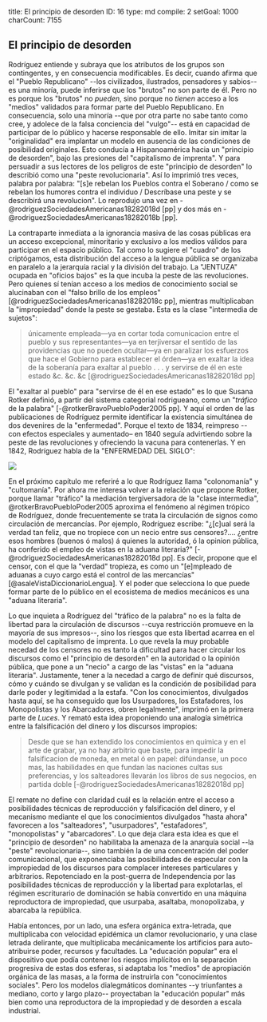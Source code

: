 title:          El principio de desorden
ID:             16
type:           md
compile:        2
setGoal:        1000
charCount:      7155


## El principio de desorden

Rodríguez entiende y subraya que los atributos de los grupos son contingentes, y en consecuencia modificables. Es decir, cuando afirma que el "Pueblo Republicano" --los civilizados, ilustrados, pensadores y sabios-- es una minoría, puede inferirse que los "brutos" no son parte de él. Pero no es porque los "brutos" no *pueden*, sino porque no *tienen* acceso a los "medios" validados para formar parte del Pueblo Republicano. En consecuencia, solo una minoría --que por otra parte no sabe tanto como cree, y adolece de la falsa conciencia del "vulgo"-- está en capacidad de participar de lo público y hacerse responsable de ello. Imitar sin imitar la "originalidad" era implantar un modelo en ausencia de las condiciones de posibilidad originales. Esto conducía a Hispanoamérica hacia un "principio de desorden", bajo las presiones del "capitalismo de imprenta".  Y para persuadir a sus lectores de los peligros de este "principio de desorden" lo describió como una "peste revolucionaria". Así lo imprimió tres veces, palabra por palabra: "[s]e rebelan los Pueblos contra el Soberano / como se rebelan los humores contra el individuo / Descríbase una peste y se describirá una revolucion". Lo reprodujo una vez en -@rodriguezSociedadesAmericanas18282018d [pp] y dos más en -@rodriguezSociedadesAmericanas18282018b [pp]. 

La contraparte inmediata a la ignorancia masiva de las cosas públicas era un acceso excepcional, minoritario y exclusivo a los medios válidos para participar en el espacio público. Tal como lo sugiere el "cuadro" de los criptógamos, esta distribución del acceso a la lengua pública se organizaba en paralelo a la jerarquía racial y la división del trabajo. La "JENTUZA" ocupada en "oficios bajos" es la que incuba la peste de las revoluciones.  Pero quienes sí tenían acceso a los medios de conocimiento social se alucinaban con el "falso brillo de los empleos" [@rodriguezSociedadesAmericanas18282018c pp], mientras multiplicaban la "impropiedad" donde la peste se gestaba. Esta es la clase "intermedia de sujetos":

> únicamente empleada—ya en cortar toda comunicacion entre el pueblo y sus representantes—ya en terjiversar el sentido de las providencias que no pueden ocultar—ya en paralizar los esfuerzos que hace el Gobierno para establecer el órden—ya en exaltar la idea de la soberanía para exaltar al pueblo . . . y servirse de él en este estado &c. &c. &c [@rodriguezSociedadesAmericanas18282018d pp]

El "exaltar al pueblo" para "servirse de él en ese estado" es lo que Susana Rotker definió, a partir del sistema categorial rodrigueano, como un "*tráfico* de la palabra" [-@rotkerBravoPuebloPoder2005 pp]. Y aquí el orden de las publicaciones de Rodríguez permite identificar la existencia simultánea de dos devenires de la "enfermedad". Porque el texto de 1834, reimpreso --con efectos especiales y aumentado– en 1840 seguía advirtiendo sobre la peste de las revoluciones y ofreciendo la vacuna para contenerlas. Y en 1842, Rodríguez habla de la "ENFERMEDAD DEL SIGLO": 

![](file:///home/febres/Pictures/Screenshots/sed-riqueza.png)

En el próximo capítulo me referiré a lo que Rodríguez llama "colonomanía" y "cultomanía". Por ahora me interesa volver a la relación que propone Rotker, porque llamar "tráfico" la mediación tergiversadora de la "clase intermedia", @rotkerBravoPuebloPoder2005 aproxima el fenómeno al régimen trópico de Rodríguez, donde frecuentemente se trata la circulación de signos como circulación de mercancías. Por ejemplo, Rodríguez escribe: "¿[c]ual será la verdad tan feliz, que no tropiece con un necio entre sus censores?.... ¿entre esos hombres (buenos ó malos) á quienes la autoridad, ó la opinion pública, ha conferido el empleo de vistas en la aduana literaria?" [-@rodriguezSociedadesAmericanas18282018d pp]. Es decir, propone que el censor, con el que  la "verdad" tropieza, es como un "[e]mpleado de aduanas a cuyo cargo está el control de las mercancías" [@asaleVistaDiccionarioLengua]. Y el poder que selecciona lo que puede formar parte de lo público en el ecosistema de medios mecánicos es una "aduana literaria". 

Lo que inquieta a Rodríguez del "tráfico de la palabra" no es la falta de libertad para la circulación de discursos --cuya restricción promueve en la mayoría de sus impresos--, sino los riesgos que esta libertad acarrea en el modelo del capitalismo de imprenta. Lo que revela la muy probable necedad de los censores no es tanto la dificultad para hacer circular los discursos como el "principio de desorden" en la autoridad o la opinión pública, que pone a un "necio" a cargo de las "vistas" en la "aduana literaria". Justamente, tener a la necedad a cargo de definir qué discursos, cómo y cuándo se divulgan y se validan es la condición de posibilidad para darle poder y legitimidad a la estafa. "Con los conocimientos, divulgados hasta aquí, se ha conseguido que los Usurpadores, los Estafadores, los Monopolistas y los Abarcadores, obren legalmente", imprimó en la primera parte de *Luces*.  Y remató esta idea proponiendo una analogía simétrica entre la falsificación del dinero y los discursos impropios:

>Desde que se han extendido los conocimientos en química y en el arte de grabar, ya no hay arbitrio que baste, para impedir la falsificacion de moneda, en metal ó en papel: difúndanse, un poco mas, las habilidades en que fundan las naciones cultas sus preferencias, y los salteadores llevarán los libros de sus negocios, en partida doble [-@rodriguezSociedadesAmericanas18282018d pp]

El remate no define con claridad cuál es la relación entre el acceso a posibilidades técnicas de reproducción y falsificación del dinero, y el mecanismo mediante el que los conocimientos divulgados "hasta ahora" favorecen a los "salteadores", "usurpadores", "estafadores", "monopolistas" y "abarcadores". Lo que deja clara esta idea es que el "principio de desorden" no habilitaba la amenaza de la anarquía social --la "peste" revolucionaria--, sino también la de una concentración del poder comunicacional, que exponenciaba las posibilidades de especular con la impropiedad de los discursos para complacer intereses particulares y arbitrarios. Repotenciado en la post-guerra de Independencia por las posibilidades técnicas de reproducción y la libertad para explotarlas, el régimen escriturario de dominación se había convertido en una máquina reproductora de impropiedad, que usurpaba, asaltaba, monopolizaba, y abarcaba la república. 

Había entonces, por un lado, una esfera orgánica extra-letrada, que multiplicaba con velocidad epidémica un clamor revolucionario, y una clase letrada delirante, que multiplicaba mecánicamente los artificios para auto-atribuirse poder, recursos y facultades. La "educación popular" era el dispositivo que podía contener los riesgos implícitos en la separación progresiva de estas dos esferas, si adaptaba los "medios" de apropiación orgánica de las masas, a la forma de instruirla con "conocimientos sociales". Pero los modelos dialegmáticos dominantes --y triunfantes a mediano, corto y largo plazo-- proyectaban la "educación popular" más bien como una reproductora de la impropiedad y de desorden a escala industrial.